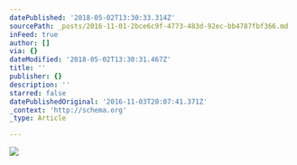 ```yaml
---
datePublished: '2018-05-02T13:30:33.314Z'
sourcePath: _posts/2016-11-01-2bce6c9f-4773-483d-92ec-bb4787fbf366.md
inFeed: true
author: []
via: {}
dateModified: '2018-05-02T13:30:31.467Z'
title: ''
publisher: {}
description: ''
starred: false
datePublishedOriginal: '2016-11-03T20:07:41.371Z'
_context: 'http://schema.org'
_type: Article

---
```

![](https://the-grid-user-content.s3-us-west-2.amazonaws.com/e089939c-fc73-42d6-8f1a-b4ed1d5e8db7.jpg)